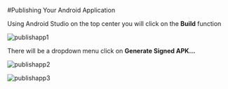 #Publishing Your Android Application

Using Android Studio on the top center you will click on the **Build** function


![publishapp1](https://cloud.githubusercontent.com/assets/11635523/15312107/e66d9dda-1bc6-11e6-96e1-1dd7519f38cb.PNG)

There will be a dropdown menu click on **Generate Signed APK...**

![publishapp2](https://cloud.githubusercontent.com/assets/11635523/15312108/e66d940c-1bc6-11e6-9cde-171e0de73f78.PNG)

![publishapp3](https://cloud.githubusercontent.com/assets/11635523/15312109/e6709396-1bc6-11e6-8967-85a4d1d8adcd.PNG)

